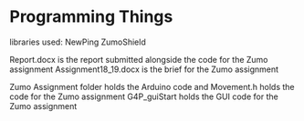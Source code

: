 # Programming Things

libraries used:
NewPing
ZumoShield

Report.docx is the report submitted alongside the code for the Zumo assignment
Assignment18_19.docx is the brief for the Zumo assignment

Zumo Assignment folder holds the Arduino code and Movement.h holds the code for the Zumo assignment
G4P_guiStart holds the GUI code for the Zumo assignment

